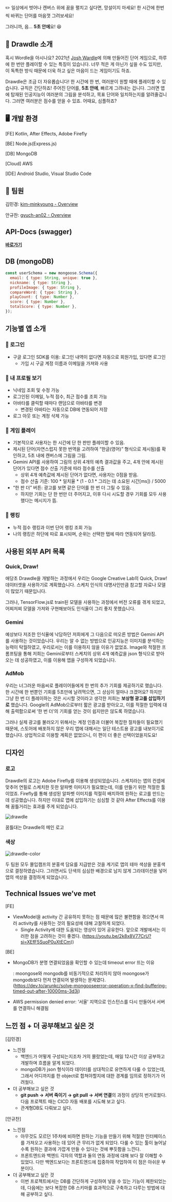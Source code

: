 
✏️ 일상에서 벗어나 캔버스 위에 꿈을 펼치고 싶다면, 망설이지 마세요!
한 시간에 한번씩 바뀌는 단어를 마음껏 그려보세요!

그러니까, 음… **5초 안에**요! 😆

</aside>

## 🎨 Drawdle 소개

혹시 Wordle을 아시나요? 2021년 [Josh Wardle](https://github.com/powerlanguage)에 의해 만들어진 단어 게임으로, 하루에 한 번만 플레이할 수 있는 특징이 있습니다. 너무 적은 게 아닌가 싶을 수도 있지만, 이 독특한 방식 때문에 더욱 하고 싶은 마음이 드는 게임이기도 하죠.


Drawdle은 조금 더 자유롭습니다! 한 시간에 한 번, 여러분이 원할 때에 플레이할 수 있습니다. 규칙은 간단하죠! 주어진 단어를, **5초 안에**, 빠르게 그려내는 겁니다. 그러면 앱에 탑재된 인공지능이 여러분의 그림을 분석하고, 목표 단어와 일치하는지를 알려줄겁니다. 그러면 여러분은 점수를 얻을 수 있죠. 어때요, 심플하죠?

## 🖥️ 개발 환경

[FE] Kotlin, After Effects, Adobe Firefly

[BE] Node.js(Express.js)

[DB] MongoDB

[Cloud] AWS

[IDE] Android Studio, Visual Studio Code

## 👤 팀원

김민경: [kim-minkyoung - Overview](https://github.com/kim-minkyoung/)

안규찬: [gyuch-an02 - Overview](https://github.com/gyuch-an02)


## API-Docs (swagger)

[**바로가기**](https://www.notion.so/madcamp2-api-docs-1b4e35f390db4da4b475ac03b282b84b?pvs=21)

## DB (mongoDB)

```jsx
const userSchema = new mongoose.Schema({
  email: { type: String, unique: true },
  nickname: { type: String },
  profileImage: { type: String },
  compareWord: { type: String },
  playCount: { type: Number },
  score: { type: Number },
  totalScore: { type: Number },
});
```

## 기능별 앱 소개

### 🎨 로그인

- 구글 로그인 SDK를 이용: 로그인 내역이 없다면 자동으로 회원가입, 있다면 로그인
    - 가입 시 구글 계정 이름과 이메일을 가져와 사용

### 🎨 내 프로필 보기

- 닉네임 조회 및 수정 가능
- 로그인된 이메일, 누적 점수, 최근 점수를 조회 가능
- 아바타를 클릭할 때마다 랜덤으로 아바타를 변경
    - 변경된 아바타는 자동으로 DB에 연동되어 저장
- 로그 아웃 또는 계정 삭제 가능

### 🎨 게임 플레이

- 기본적으로 사용자는 한 시간에 단 한 판만 플레이할 수 있음.
- 제시된 단어(자연스럽지 못한 번역을 고려하여 “한글(영어)” 형식으로 제시됨)를 확인하고, 5초 내에 캔버스에 그림을 그림.
- Gemini API를 사용하여 그림의 상위 4개의 예측 결과값을 주고, 4개 안에 제시된 단어가 있다면 점수 산출 기준에 따라 점수를 산출
    - 상위 4개 예측값에 제시된 단어가 없다면, 사용자는 0점을 받음.
    - 점수 산출 기준: 100 * 일치율 * (1 - 0.1 * 그리는 데 소요된 시간[ms]) / 5000
- “한 판 더” 버튼: 광고를 보면 같은 단어를 한 번 더 그릴 수 있음.
    - 하지만 기회는 단 한 번만 더 주어지고, 이후 다시 시도할 경우 기회를 모두 사용했다는 메시지가 뜸.

### 🎨 랭킹

- 누적 점수 랭킹과 이번 단어 랭킹 조회 가능
- 나의 랭킹은 하단에 따로 표시되며, 순위는 선택한 탭에 따라 연동되어 달라짐.

## 사용된 외부 API 목록

### Quick, Draw!

애당초 Drawdle을 개발하는 과정에서 우리는 Google Creative Lab의 Quick, Draw! 데이터셋을 사용하기로 계획했습니다. 스케치 인식의 대명사인만큼 참고할 자료나 모델이 많았기 때문입니다. 

그러나, TensorFlow.js로 train된 모델을 사용하는 과정에서 버전 오류를 겪게 되었고, 어찌저찌 모델을 가져와 구현해보아도 인식율이 그리 좋지 못했습니다.

### Gemini

예상보다 저조한 인식율에 낙담하던 저희에게 그 다음으로 떠오른 방법은 Gemini API를 사용하는 것이었습니다. 우리는 알 수 없는 방법으로 인공지능은 이미지를 분석하는 능력이 탁월하였고, 우리로서는 이를 이용하지 않을 이유가 없었죠. Image와 적절한 프롬프팅을 통해 저희는 Gemini로부터 스케치의 상위 4개 예측값을 json  형식으로 받아오는 데 성공하였고, 이를 이용해 앱을 구성하게 되었습니다.

### AdMob

우리는 너그러운 마음씨로 플레이어들에게 한 번의 추가 기회를 제공하기로 했습니다. 한 시간에 한 번뿐인 기회를 5초만에 날려먹으면, 그 상심이 얼마나 크겠어요? 하지만 그냥 한 번 더 플레이하는 것은 시시할 것이라고 생각한 저희는 **보상형 광고를 삽입하기로** 했습니다. Google의 AdMob으로부터 짧은 광고를 받아오고, 이를 적절한 입력에 대해 출력함으로써 ‘한 번 더’의 기회를 얻는 것이 쉽지만은 않도록 하였습니다.

그러나 실제 광고를 불러오기 위해서는 계정 인증과 더불어 복잡한 절차들이 필요했기 때문에, 스토어에 배포하지 않은 우리 앱에 대해서는 일단 테스트용 광고를 내보이기로 했습니다. 상업적으로 이용할 계획은 없었으니, 이 편이 더 좋은 선택이었을지도요!

## 디자인

### 로고

Drawdle의 로고는 Adobe Firefly를 이용해 생성되었습니다. 스케치라는 앱의 컨셉에 맞추어 연필로 스케치한 듯한 알파벳 이미지가 필요했는데, 이를 만들기 위한 적절한 툴이었죠. Firefly를 통해 생성된 알파벳 이미지를 적절히 배치하여 원하는 로고를 만드는 데 성공했습니다. 하지만 이대로 앱에 삽입하기는 심심할 것 같아 After Effects를 이용해 꿈틀거리는 효과를 주게 되었습니다.

![drawdle](https://github.com/kim-minkyoung/madcamp2_frontend/assets/105150339/714b45d8-0bb0-4c5d-ab6e-a64b6e93f2f1)


꿈틀대는 Drawdle의 메인 로고

### 색상

![drawdle-color](https://github.com/kim-minkyoung/madcamp2_frontend/assets/105150339/a23bc7b9-4164-4f5d-b0f8-b39af55fc35f)


두 팀원 모두 몰입캠프의 분홍색 담요를 지급받은 것을 계기로 앱의 테마 색상을 분홍색으로 결정하였습니다. 그러면서도 단색의 심심한 배경으로 남지 않게 그라데이션을 넣어 앱의 색상을 결정하게 되었습니다.

## Technical Issues we’ve met

[FE]

- ViewModel을 activity 간 공유하지 못하는 점 때문에 많은 불편함을 겪으면서 여러 activity를 사용하는 것의 필요성에 대해 고찰하게 되었다.
    - Single Activity에 대한 도움되는 영상이 있어 공유한다. 앞으로 개발에서는 이러한 점을 고려하는 것이 좋겠다. (https://youtu.be/2k8x8V77CrU?si=XEfF5SuoP0uXtECm))
    

[BE]

- MongoDB가 분명 연결되었음을 확인할 수 있는데 timeout error 뜨는 이유
    
    : moongose와 mongodb를 비동기적으로 처리하지 않아 moongose가 mongodb보다 먼저 연결되어 발생하는 문제였다. (https://dev.to/arunkc/solve-mongooseerror-operation-x-find-buffering-timed-out-after-10000ms-3d3j)
    
- AWS permission denied error: ‘서울’ 지역으로 인스턴스를 다시 만들어서 서버를 연결하니 해결됨

## 느낀 점 + 더 공부해보고 싶은 것

[김민경]

- 느낀점
    - 백엔드가 어떻게 구성되는지조차 거의 몰랐었는데, 매일 12시간 이상 공부하고 개발하며 흐름을 알게 되었다.
    - mongoDB가 json 형식이라 데이터를 상대적으로 유연하게 다룰 수 있었는데, 그래서 어디까지를 한 object로 합쳐야할지에 대한 경계를 임의로 정하기가 어려웠다.
- 더 공부해보고 싶은 것
    - **git push → 서버 죽이기 → git pull → 서버 연결**의 과정이 상당히 번거로웠다. 다음 프로젝트 때는 CICD 자동 배포를 시도해 보고 싶다.
    - 관계형DB도 다뤄보고 싶다.

[안규찬]

- 느낀점
    - 아무것도 모르던 1주차에 비하면 원하는 기능을 만들기 위해 적절한 인터페이스를 가져오고 사용하는 데 있어 큰 무리가 없게 되었다. 다룰 수 있는 툴이 늘어날수록 원하는 결과에 가깝게 만들 수 있다는 것에 뿌듯함을 느낀다.
    - 프론트엔드와 백엔드 각자의 역할과 둘의 연동 과정에 대해 보다 잘 이해할 수 있었다. 다만 백엔드보다는 프론트엔드에 집중하여 작업하여 이 점은 아쉬운 부분이다.
- 더 공부해보고 싶은 것
    - 이번 프로젝트에서는 DB를 간단하게 구성하여 넣을 수 있는 기능이 제한되었는데, 다음에는 보다 복잡한 DB 스키마를 효과적으로 구축하고 다루는 방법에 대해 공부하고 싶다.
